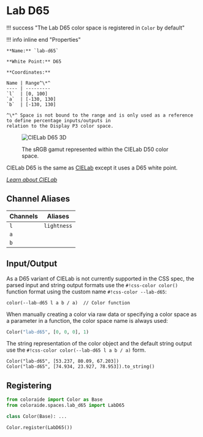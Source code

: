 # Lab D65

!!! success "The Lab D65 color space is registered in `Color` by default"

<div class="info-container" markdown>
!!! info inline end "Properties"

    **Name:** `lab-d65`

    **White Point:** D65

    **Coordinates:**

    Name | Range^\*^
    ---- | ---------
    `l`  | [0, 100]
    `a`  | [-130, 130]
    `b`  | [-130, 130]

    ^\*^ Space is not bound to the range and is only used as a reference to define percentage inputs/outputs in
    relation to the Display P3 color space.

<figure markdown>

![CIELab D65 3D](../images/lab-d65-3d.png)

<figcaption markdown>
The sRGB gamut represented within the CIELab D50 color space.
</figcaption>
</figure>

CIELab D65 is the same as [CIELab](./lab.md) except it uses a D65 white point.

_[Learn about CIELab](https://en.wikipedia.org/wiki/CIELab_color_space)_
</div>

## Channel Aliases

Channels | Aliases
-------- | -------
`l`      | `lightness`
`a`      |
`b`      |

## Input/Output

As a D65 variant of CIELab is not currently supported in the CSS spec, the parsed input and string output
formats use the `#!css-color color()` function format using the custom name `#!css-color --lab-d65`:

```css-color
color(--lab-d65 l a b / a)  // Color function
```

When manually creating a color via raw data or specifying a color space as a parameter in a function, the color
space name is always used:

```py
Color("lab-d65", [0, 0, 0], 1)
```

The string representation of the color object and the default string output use the
`#!css-color color(--lab-d65 l a b / a)` form.

```playground
Color("lab-d65", [53.237, 80.09, 67.203])
Color("lab-d65", [74.934, 23.927, 78.953]).to_string()
```

## Registering

```py
from coloraide import Color as Base
from coloraide.spaces.lab_d65 import LabD65

class Color(Base): ...

Color.register(LabD65())
```
